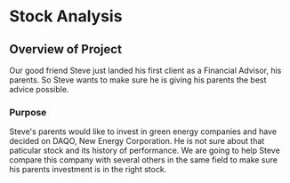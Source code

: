 # Stock Analysis

## Overview of Project
Our good friend Steve just landed his first client as a Financial Advisor, his parents. So Steve wants to make sure he is giving his parents the best advice possible.

### Purpose
Steve's parents would like to invest in green energy companies and have decided on DAQO, New Energy Corporation. He is not sure about that paticular stock and its history of performance. We are going to help Steve compare this company with several others in the same field to make sure his parents investment is in the right stock. 
